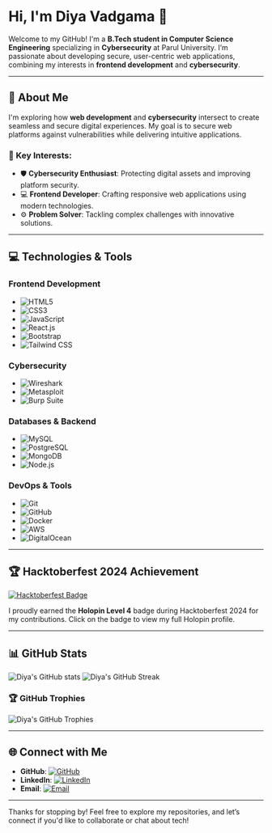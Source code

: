 # Hi, I'm Diya Vadgama 👋

Welcome to my GitHub! I'm a **B.Tech student in Computer Science Engineering** specializing in **Cybersecurity** at Parul University. I’m passionate about developing secure, user-centric web applications, combining my interests in **frontend development** and **cybersecurity**.

---

## 🚀 About Me

I'm exploring how **web development** and **cybersecurity** intersect to create seamless and secure digital experiences. My goal is to secure web platforms against vulnerabilities while delivering intuitive applications.

### 🔑 Key Interests:
- 🛡️ **Cybersecurity Enthusiast**: Protecting digital assets and improving platform security.
- 💻 **Frontend Developer**: Crafting responsive web applications using modern technologies.
- ⚙️ **Problem Solver**: Tackling complex challenges with innovative solutions.

---

## 💻 Technologies & Tools

### Frontend Development
- ![HTML5](https://img.shields.io/badge/HTML5-E34F26?style=for-the-badge&logo=html5&logoColor=white)
- ![CSS3](https://img.shields.io/badge/CSS3-1572B6?style=for-the-badge&logo=css3&logoColor=white)
- ![JavaScript](https://img.shields.io/badge/JavaScript-F7DF1E?style=for-the-badge&logo=javascript&logoColor=black)
- ![React.js](https://img.shields.io/badge/React-61DAFB?style=for-the-badge&logo=react&logoColor=black)
- ![Bootstrap](https://img.shields.io/badge/Bootstrap-563D7C?style=for-the-badge&logo=bootstrap&logoColor=white)
- ![Tailwind CSS](https://img.shields.io/badge/Tailwind%20CSS-06B6D4?style=for-the-badge&logo=tailwind-css&logoColor=white)

### Cybersecurity
- ![Wireshark](https://img.shields.io/badge/Wireshark-3E8CC5?style=for-the-badge&logo=wireshark&logoColor=white)
- ![Metasploit](https://img.shields.io/badge/Metasploit-E62429?style=for-the-badge&logo=metasploit&logoColor=white)
- ![Burp Suite](https://img.shields.io/badge/Burp%20Suite-F44336?style=for-the-badge&logo=burp-suite&logoColor=white)

### Databases & Backend
- ![MySQL](https://img.shields.io/badge/MySQL-4479A1?style=for-the-badge&logo=mysql&logoColor=white)
- ![PostgreSQL](https://img.shields.io/badge/PostgreSQL-4169E1?style=for-the-badge&logo=postgresql&logoColor=white)
- ![MongoDB](https://img.shields.io/badge/MongoDB-47A248?style=for-the-badge&logo=mongodb&logoColor=white)
- ![Node.js](https://img.shields.io/badge/Node.js-8CC84B?style=for-the-badge&logo=nodedotjs&logoColor=white)

### DevOps & Tools
- ![Git](https://img.shields.io/badge/Git-F05032?style=for-the-badge&logo=git&logoColor=white)
- ![GitHub](https://img.shields.io/badge/GitHub-181717?style=for-the-badge&logo=github&logoColor=white)
- ![Docker](https://img.shields.io/badge/Docker-2496ED?style=for-the-badge&logo=docker&logoColor=white)
- ![AWS](https://img.shields.io/badge/AWS-FF9900?style=for-the-badge&logo=amazon-aws&logoColor=white)
- ![DigitalOcean](https://img.shields.io/badge/DigitalOcean-0080FF?style=for-the-badge&logo=digitalocean&logoColor=white)

---

## 🏆 Hacktoberfest 2024 Achievement

[![Hacktoberfest Badge](https://holopin.me/diyavadgama)](https://holopin.io/@diyavadgama)

I proudly earned the **Holopin Level 4** badge during Hacktoberfest 2024 for my contributions. Click on the badge to view my full Holopin profile.

---

## 📊 GitHub Stats

![Diya's GitHub stats](https://github-readme-stats.vercel.app/api?username=Diya-Vadgama&show_icons=true&theme=radical)
![Diya's GitHub Streak](https://github-readme-streak-stats.herokuapp.com/?user=Diya-Vadgama&theme=radical)

### 🏆 GitHub Trophies
![Diya's GitHub Trophies](https://github-profile-trophy.vercel.app/?username=Diya-Vadgama&theme=radical&no-bg=true&no-frame=true&margin-w=10&row=1)

---

## 🌐 Connect with Me

- **GitHub**: [![GitHub](https://img.shields.io/badge/GitHub-181717?style=for-the-badge&logo=github&logoColor=white)](https://github.com/Diya-Vadgama)
- **LinkedIn**: [![LinkedIn](https://img.shields.io/badge/LinkedIn-0077B5?style=for-the-badge&logo=linkedin&logoColor=white)](https://www.linkedin.com/in/diya-vadgama-3a5634307?utm_source=share&utm_campaign=share_via&utm_content=profile&utm_medium=android_app)
- **Email**: [![Email](https://img.shields.io/badge/Email-D14836?style=for-the-badge&logo=gmail&logoColor=white)](mailto:diyavadgama1966@gmail.com)

---

Thanks for stopping by! Feel free to explore my repositories, and let’s connect if you'd like to collaborate or chat about tech!